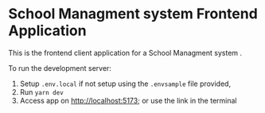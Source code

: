 # School Managment system Frontend Application

This is the frontend client application for a School Managment system .

To run the development server:

1. Setup `.env.local` if not setup using the `.envsample` file provided,
2. Run `yarn dev`
3. Access app on [http://localhost:5173](http://localhost:5173); or use the link in the terminal
